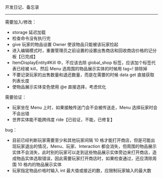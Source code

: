 开发日记、备忘录

---
需要加入/修改：
- storage 延迟加载
- 检查命令没有执行完
- give 玩家的物品设置 Owner 使该物品只能被该玩家捡起
- 进入编辑模式时，重置管理员之前设置的设置出售商店和回收商店价格的记分板【已完成】
- ItemDisplayEntity#Kill 中，不应该去除 global_shop 标签，应该加个标签代表已经被 kill，然后 Menu 选周围的物品展示实体的时候用 tag=! 排除掉
- 不要记录玩家的出售数量和退还数量，而是在需要的时候 data get 直接获取列表长度
- 使物品展示实体变色使用 @e 直接选择，考虑优化

需要验证：
- 玩家坐在 Menu 上时，如果接触传送门会不会被传送走，Menu 选择玩家时会不会出错
- 世界实体能不能跨纬度 ride【已验证，不能，已修复】

bug：
- 目前已经判断玩家需要至少和其他玩家间隔 10 格才能打开商店，但是可能出现玩家退出的情况，Menu、玩家、Interaction 都会消失，但周围的物品展示实体不会消失，此时别的玩家可以走到这些物品展示实体旁边来打开商店，造成物品实体选取错误，因此需要玩家打开商店时，如果检查通过，还应清除周围 10 格内的物品展示实体
- 玩家指定物品价格时输入 int 最大值或接近的数，应限制玩家输入的最大数